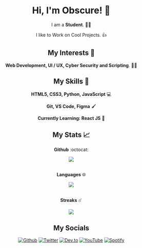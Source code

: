 <div align="center">

# Hi, I'm Obscure! 👋

I am a **Student**. 👨‍🎓

I like to Work on Cool Projects. 👍
<br>

## My Interests 🏸

**Web Development, UI / UX, Cyber Security and Scripting**. 🕵️‍♂️
<br>

## My Skills 🤹

**HTML5, CSS3, Python, JavaScript** 💻

**Git, VS Code, Figma** 🖌️

**Currently Learning: React JS** 📕
<br>

## My Stats 📈

**Github** :octocat:

<img src="https://github-readme-stats.vercel.app/api?username=Obscure-Git&show_icons=true&theme=dark&icon_color=79A1F7&hide_border=true&bg_color=1A1B27&text_color=C0C9F5&title_color=08C294&custom_title=Obscure-Git">

<br>
<br>

**Languages** 🌐

<img src="https://github-readme-stats.vercel.app/api/top-langs/?username=Obscure-Git&layout=compact&theme=dark&icon_color=79A1F7&hide_border=true&bg_color=1A1B27&text_color=C0C9F5&title_color=08C294">

<br>
<br>

**Streaks** ☄️

<img src="https://github-readme-streak-stats.herokuapp.com/?user=Obscure-Git&icon_color=79A1F7&hide_border=true&background=1A1B27&ring=08C294&currStreakNum=C0C9F5&sideNums=C0C9F5&currStreakLabel=79A1F7&sideLabels=BA9AF7&dates=CBD4FF&stroke=C0C9F5&fire=FA8B00&theme=tokyonight">

## My Socials

<p>
<a href="https://github.com/Obscure-Git"><img alt="Github" src="https://img.shields.io/badge/GitHub-%2312100E.svg?&style=for-the-badge&logo=Github&logoColor=white" /></a>
<a href="https://twitter.com/kritishd8"><img alt="Twitter" src="https://img.shields.io/badge/twitter-%231DA1F2.svg?&style=for-the-badge&logo=twitter&logoColor=white" /></a>
<a href="https://dev.to/obscuregit"><img alt="Dev.to" src="https://img.shields.io/badge/dev.to-0A0A0A?style=for-the-badge&logo=dev.to&logoColor=white"></a>
<a href="https://www.youtube.com/obscureyt"><img alt="YouTube" src="https://img.shields.io/badge/YouTube-FF0000?style=for-the-badge&logo=youtube&logoColor=white"></a>
<a href="https://open.spotify.com/user/vdpmcaybh04afqo5bsu3xwo2b?si=1807d3910c094398"><img alt="Spotify" src="https://img.shields.io/badge/Spotify-1ED760?&style=for-the-badge&logo=spotify&logoColor=white"></a>
</p>

</div>

